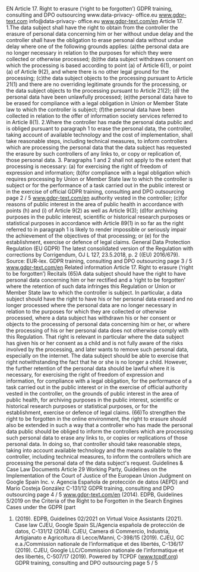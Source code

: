 EN
Article 17.
Right to erasure (‘right to be forgotten’)
GDPR training, consulting and DPO outsourcing www.data-privacy-
office.eu
www.gdpr-text.com
info@data-privacy-
office.eu
www.gdpr-text.com/en
Article 17.
1.The data subject shall have the right to obtain from the controller the erasure of personal data concerning him or
her without undue delay and the controller shall have the obligation to erase personal data without undue delay
where one of the following grounds applies:
(a)the personal data are no longer necessary in relation to the purposes for which they were collected or otherwise
processed;
(b)the data subject withdraws consent on which the processing is based according to point (a) of Article 6(1), or
point (a) of Article 9(2), and where there is no other legal ground for the processing;
(c)the data subject objects to the processing pursuant to Article 21(1) and there are no overriding legitimate
grounds for the processing, or the data subject objects to the processing pursuant to Article 21(2);
(d) the personal data have been unlawfully processed;
(e)the personal data have to be erased for compliance with a legal obligation in Union or Member State law to
which the controller is subject;
(f)the personal data have been collected in relation to the offer of information society services referred to in
Article 8(1).
2.Where the controller has made the personal data public and is obliged pursuant to paragraph 1 to erase the
personal data, the controller, taking account of available technology and the cost of implementation, shall take
reasonable steps, including technical measures, to inform controllers which are processing the personal data that
the data subject has requested the erasure by such controllers of any links to, or copy or replication of, those
personal data.
3. Paragraphs 1 and 2 shall not apply to the extent that processing is necessary:
(a) for exercising the right of freedom of expression and information;
(b)for compliance with a legal obligation which requires processing by Union or Member State law to which the
controller is subject or for the performance of a task carried out in the public interest or in the exercise of official
GDPR training, consulting and DPO outsourcing page 2 / 5
www.gdpr-text.com/en
authority vested in the controller;
(c)for reasons of public interest in the area of public health in accordance with points (h) and (i) of Article 9(2) as
well as Article 9(3);
(d)for archiving purposes in the public interest, scientific or historical research purposes or statistical purposes in
accordance with Article 89(1) in so far as the right referred to in paragraph 1 is likely to render impossible or
seriously impair the achievement of the objectives of that processing; or
(e) for the establishment, exercise or defence of legal claims.
General Data Protection Regulation (EU GDPR)
The latest consolidated version of the Regulation with corrections by Corrigendum, OJ L 127, 23.5.2018, p. 2
((EU) 2016/679). Source: EUR-lex.
GDPR training, consulting and DPO outsourcing page 3 / 5
www.gdpr-text.com/en
Related information Article 17. Right to erasure (‘right to be
forgotten’)
Recitals
(65)A data subject should have the right to have personal data concerning him or her rectified and a ‘right to be
forgotten’ where the retention of such data infringes this Regulation or Union or Member State law to which the
controller is subject. In particular, a data subject should have the right to have his or her personal data erased and no
longer processed where the personal data are no longer necessary in relation to the purposes for which they are
collected or otherwise processed, where a data subject has withdrawn his or her consent or objects to the processing
of personal data concerning him or her, or where the processing of his or her personal data does not otherwise comply
with this Regulation. That right is relevant in particular where the data subject has given his or her consent as a child
and is not fully aware of the risks involved by the processing, and later wants to remove such personal data, especially
on the internet. The data subject should be able to exercise that right notwithstanding the fact that he or she is no
longer a child. However, the further retention of the personal data should be lawful where it is necessary, for
exercising the right of freedom of expression and information, for compliance with a legal obligation, for the
performance of a task carried out in the public interest or in the exercise of official authority vested in the controller,
on the grounds of public interest in the area of public health, for archiving purposes in the public interest, scientific
or historical research purposes or statistical purposes, or for the establishment, exercise or defence of legal claims.
(66)To strengthen the right to be forgotten in the online environment, the right to erasure should also be extended in
such a way that a controller who has made the personal data public should be obliged to inform the controllers which
are processing such personal data to erase any links to, or copies or replications of those personal data. In doing so,
that controller should take reasonable steps, taking into account available technology and the means available to the
controller, including technical measures, to inform the controllers which are processing the personal data of the data
subject's request.
Guidelines & Case Law
Documents
Article 29 Working Party, Guidelines on the Implementation of the Court of Justice of the European Union Judgment
on Google Spain Inc. v. Agencia Española de protección de datos (AEPD) and Mario Costeja González C-131/12
GDPR training, consulting and DPO outsourcing page 4 / 5
www.gdpr-text.com/en
(2014).
EDPB, Guidelines 5/2019 on the Criteria of the Right to be Forgotten in the Search Engines Cases under the GDPR (part
1) (2019).
EDPB, Guidelines 02/2021 on Virtual Voice Assistants (2021).
Case law
CJEU, Google Spain SL/Agencia española de protección de datos, C-131/12 (2014).
CJEU, Camera di Commercio, Industria, Artigianato e Agricoltura di Lecce/Manni, C-398/15 (2019).
CJEU, GC e.a./Commission nationale de l’informatique et des libertés, C-136/17 (2019).
CJEU, Google LLC/Commission nationale de l’informatique et des libertés, C-507/17 (2019).
Powered by TCPDF (www.tcpdf.org)
GDPR training, consulting and DPO outsourcing page 5 / 5